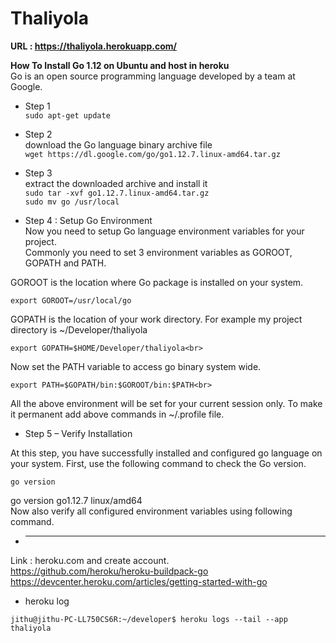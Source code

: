 # Thaliyola

**URL : https://thaliyola.herokuapp.com/**

**How To Install Go 1.12 on Ubuntu and host in heroku** <br>
Go is an open source programming language developed by a team at Google.<br>

* Step 1 <br>
  `sudo apt-get update`

* Step 2 <br>
download the Go language binary archive file <br>
 `wget https://dl.google.com/go/go1.12.7.linux-amd64.tar.gz` <br>

* Step 3 <br>
extract the downloaded archive and install it <br>
   `sudo tar -xvf go1.12.7.linux-amd64.tar.gz` <br>
   `sudo mv go /usr/local `  <br>
   
* Step 4 : Setup Go Environment <br>
Now you need to setup Go language environment variables for your project.<br>
Commonly you need to set 3 environment variables as GOROOT, GOPATH and PATH.<br>

GOROOT is the location where Go package is installed on your system. <br>

   `export GOROOT=/usr/local/go ` <br>

GOPATH is the location of your work directory. For example my project directory is ~/Developer/thaliyola<br>

   `export GOPATH=$HOME/Developer/thaliyola<br>`

Now set the PATH variable to access go binary system wide.<br>

   `export PATH=$GOPATH/bin:$GOROOT/bin:$PATH<br> `
   
All the above environment will be set for your current session only. To make it permanent add above commands in ~/.profile file.<br>

* Step 5 – Verify Installation<br>

At this step, you have successfully installed and configured go language on your system. First, use the following command to check the Go version.<br>

   `go version `<br>
   
   go version go1.12.7 linux/amd64<br>
Now also verify all configured environment variables using following command.<br>
* ----------------------------------------------------------------------------------------------------
Link : heroku.com  and create account. <br>
   https://github.com/heroku/heroku-buildpack-go  <br>
   https://devcenter.heroku.com/articles/getting-started-with-go <br>

* heroku log

 `jithu@jithu-PC-LL750CS6R:~/developer$ heroku logs --tail --app thaliyola`








